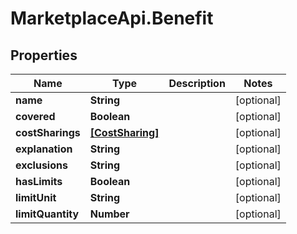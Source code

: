 # MarketplaceApi.Benefit

## Properties
Name | Type | Description | Notes
------------ | ------------- | ------------- | -------------
**name** | **String** |  | [optional] 
**covered** | **Boolean** |  | [optional] 
**costSharings** | [**[CostSharing]**](CostSharing.md) |  | [optional] 
**explanation** | **String** |  | [optional] 
**exclusions** | **String** |  | [optional] 
**hasLimits** | **Boolean** |  | [optional] 
**limitUnit** | **String** |  | [optional] 
**limitQuantity** | **Number** |  | [optional] 


